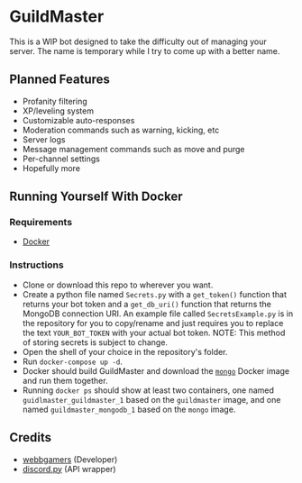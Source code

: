 # GuildMaster
This is a WIP bot designed to take the difficulty out of managing your server. The name is temporary while I try to come up with a better name.

## Planned Features
* Profanity filtering
* XP/leveling system
* Customizable auto-responses
* Moderation commands such as warning, kicking, etc
* Server logs
* Message management commands such as move and purge
* Per-channel settings
* Hopefully more

## Running Yourself With Docker
### Requirements
* [Docker](https://www.docker.com/products/docker-desktop)
### Instructions
* Clone or download this repo to wherever you want.
* Create a python file named `Secrets.py` with a `get_token()` function that returns your bot token and a `get_db_uri()` function that returns the MongoDB connection URI. An example file called `SecretsExample.py` is in the repository for you to copy/rename and just requires you to replace the text `YOUR_BOT_TOKEN` with your actual bot token.
NOTE: This method of storing secrets is subject to change.
* Open the shell of your choice in the repository's folder.
* Run `docker-compose up -d`.
* Docker should build GuildMaster and download the [`mongo`](https://hub.docker.com/_/mongo/) Docker image and run them together.
* Running `docker ps` should show at least two containers, one named `guidlmaster_guildmaster_1` based on the `guildmaster` image, and one named `guildmaster_mongodb_1` based on the `mongo` image.

## Credits
* [webbgamers](https://github.com/webbgamers) (Developer)
* [discord.py](https://github.com/Rapptz/discord.py) (API wrapper)
